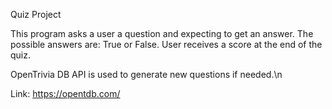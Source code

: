 Quiz Project



This program asks a user a question and expecting to get an answer.
The possible answers are: True or False.
User receives a score at the end of the quiz. 


OpenTrivia DB API is used to generate new questions if needed.\n



Link: https://opentdb.com/ 

